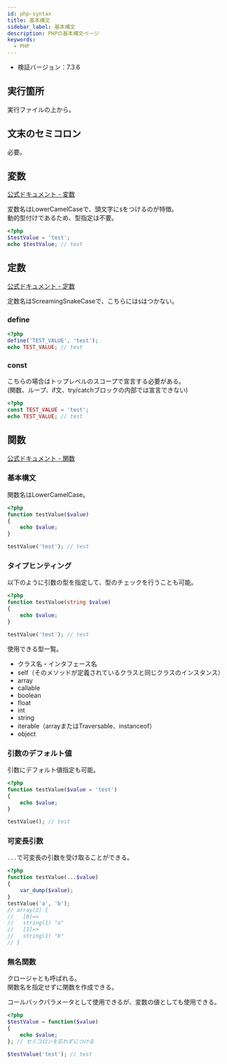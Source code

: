 ```yaml
---
id: php-syntax
title: 基本構文
sidebar_label: 基本構文
description: PHPの基本構文ページ
keywords:
  - PHP
---
```


- 検証バージョン：7.3.6

## 実行箇所
実行ファイルの上から。

## 文末のセミコロン
必要。

## 変数
[公式ドキュメント - 変数](https://www.php.net/manual/ja/language.variables.php)

変数名はLowerCamelCaseで、頭文字に`$`をつけるのが特徴。  
動的型付けであるため、型指定は不要。

```php
<?php
$testValue = 'test';
echo $testValue; // test
```

## 定数
[公式ドキュメント - 定数](https://www.php.net/manual/ja/language.constants.php)

定数名はScreamingSnakeCaseで、こちらには`$`はつかない。

### define
```php
<?php
define('TEST_VALUE', 'test');
echo TEST_VALUE; // test
```

### const
こちらの場合はトップレベルのスコープで宣言する必要がある。  
(関数、ループ、if文、try/catchブロックの内部では宣言できない)

```php
<?php
const TEST_VALUE = 'test';
echo TEST_VALUE; // test
```

## 関数
[公式ドキュメント - 関数](https://www.php.net/manual/ja/language.functions.php)

### 基本構文
関数名はLowerCamelCase。
```php
<?php
function testValue($value)
{
    echo $value;
}

testValue('test'); // test
```

### タイプヒンティング
以下のように引数の型を指定して、型のチェックを行うことも可能。

```php
<?php
function testValue(string $value)
{
    echo $value;
}

testValue('test'); // test
```

使用できる型一覧。
- クラス名・インタフェース名
- self（そのメソッドが定義されているクラスと同じクラスのインスタンス）
- array
- callable
- boolean
- float
- int
- string
- iterable（arrayまたはTraversable、instanceof）
- object

### 引数のデフォルト値
引数にデフォルト値指定も可能。

```php
<?php
function testValue($value = 'test')
{
    echo $value;
}

testValue(); // test
```

### 可変長引数
`...`で可変長の引数を受け取ることができる。

```php
<?php
function testValue(...$value)
{
    var_dump($value);
}
testValue('a', 'b');
// array(2) {
//   [0]=>
//   string(1) "a"
//   [1]=>
//   string(1) "b"
// }
```

### 無名関数
クロージャとも呼ばれる。  
関数名を指定せずに関数を作成できる。

コールバックパラメータとして使用できるが、変数の値としても使用できる。

```php
<?php
$testValue = function($value)
{
    echo $value;
}; // セミコロンを忘れずにつける

$testValue('test'); // test
```